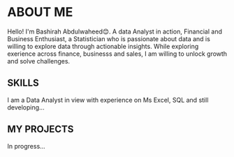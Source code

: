 # ABOUT ME
Hello! I'm Bashirah Abdulwaheed😊. A data Analyst in action, Financial and Business Enthusiast, a Statistician who is passionate about data and is willing to explore data through actionable insights. While exploring exerience across finance, businesss and sales, I am willing to unlock growth and solve challenges. 


## SKILLS
I am a Data Analyst in view with experience on Ms Excel, SQL and still developing...

## MY PROJECTS
In progress...


